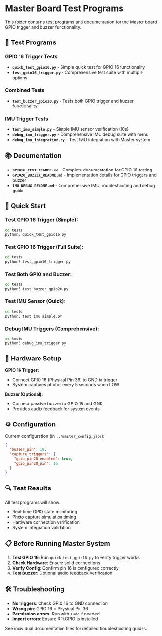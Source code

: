 # Master Board Test Programs

This folder contains test programs and documentation for the Master board GPIO trigger and buzzer functionality.

## 📁 Test Programs

### GPIO 16 Trigger Tests
- **`quick_test_gpio16.py`** - Simple quick test for GPIO 16 functionality
- **`test_gpio16_trigger.py`** - Comprehensive test suite with multiple options

### Combined Tests  
- **`test_buzzer_gpio20.py`** - Tests both GPIO trigger and buzzer functionality

### IMU Trigger Tests
- **`test_imu_simple.py`** - Simple IMU sensor verification (10s)
- **`debug_imu_trigger.py`** - Comprehensive IMU debug suite with menu
- **`debug_imu_integration.py`** - Test IMU integration with Master system

## 📚 Documentation

- **`GPIO16_TEST_README.md`** - Complete documentation for GPIO 16 testing
- **`GPIO20_BUZZER_README.md`** - Implementation details for GPIO triggers and buzzer
- **`IMU_DEBUG_README.md`** - Comprehensive IMU troubleshooting and debug guide

## 🚀 Quick Start

### Test GPIO 16 Trigger (Simple):
```bash
cd tests
python3 quick_test_gpio16.py
```

### Test GPIO 16 Trigger (Full Suite):
```bash
cd tests  
python3 test_gpio16_trigger.py
```

### Test Both GPIO and Buzzer:
```bash
cd tests
python3 test_buzzer_gpio20.py
```

### Test IMU Sensor (Quick):
```bash
cd tests
python3 test_imu_simple.py
```

### Debug IMU Triggers (Comprehensive):
```bash
cd tests
python3 debug_imu_trigger.py
```

## 🔧 Hardware Setup

**GPIO 16 Trigger:**
- Connect GPIO 16 (Physical Pin 36) to GND to trigger
- System captures photos every 5 seconds when LOW

**Buzzer (Optional):**
- Connect passive buzzer to GPIO 18 and GND
- Provides audio feedback for system events

## ⚙️ Configuration

Current configuration (in `../master_config.json`):
```json
{
  "buzzer_pin": 18,
  "capture_triggers": {
    "gpio_pin20_enabled": true,
    "gpio_pin20_pin": 16
  }
}
```

## 🔍 Test Results

All test programs will show:
- Real-time GPIO state monitoring
- Photo capture simulation timing
- Hardware connection verification
- System integration validation

## 📋 Before Running Master System

1. **Test GPIO 16**: Run `quick_test_gpio16.py` to verify trigger works
2. **Check Hardware**: Ensure solid connections
3. **Verify Config**: Confirm pin 16 is configured correctly
4. **Test Buzzer**: Optional audio feedback verification

## 🛠️ Troubleshooting

- **No triggers**: Check GPIO 16 to GND connection
- **Wrong pin**: GPIO 16 = Physical Pin 36  
- **Permission errors**: Run with `sudo` if needed
- **Import errors**: Ensure RPi.GPIO is installed

See individual documentation files for detailed troubleshooting guides. 